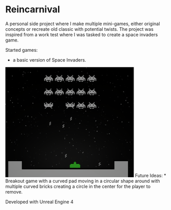 # Reincarnival
A personal side project where I make multiple mini-games, either original concepts or recreate old classic with potential twists. The project was inspired from a work test where I was tasked to create a space invaders game.

Started games:
* a basic version of Space Invaders.
<img src="https://github.com/Vekzzor/Reincarnival/blob/master/SpaceInvadersSample.png" width="400">
Future Ideas:
* Breakout game with a curved pad moving in a circular shape around with multiple curved bricks creating a circle in the center for the player to remove.

Developed with Unreal Engine 4
